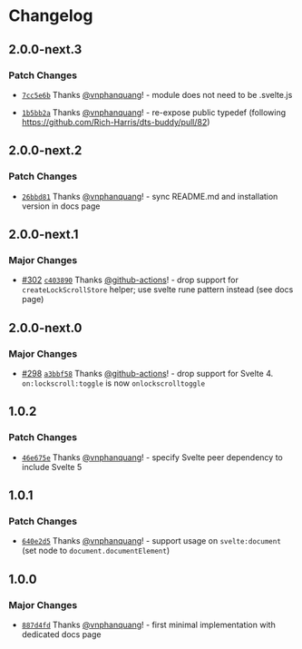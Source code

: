 # Changelog

## 2.0.0-next.3

### Patch Changes

- [`7cc5e6b`](https://github.com/vnphanquang/svelte-put/commit/7cc5e6bcd78aa934708b94201b224c2203d8e1c2) Thanks [@vnphanquang](https://github.com/vnphanquang)! - module does not need to be .svelte.js

- [`1b5bb2a`](https://github.com/vnphanquang/svelte-put/commit/1b5bb2a00524f48464b21cc3696119c59116c1be) Thanks [@vnphanquang](https://github.com/vnphanquang)! - re-expose public typedef (following https://github.com/Rich-Harris/dts-buddy/pull/82)

## 2.0.0-next.2

### Patch Changes

- [`26bbd81`](https://github.com/vnphanquang/svelte-put/commit/26bbd813c1e65ead04d5d6bcb29b97a34045646b) Thanks [@vnphanquang](https://github.com/vnphanquang)! - sync README.md and installation version in docs page

## 2.0.0-next.1

### Major Changes

- [#302](https://github.com/vnphanquang/svelte-put/pull/302) [`c403890`](https://github.com/vnphanquang/svelte-put/commit/c40389055cbb1c91a43c7461c7654cf1cfa234f8) Thanks [@github-actions](https://github.com/apps/github-actions)! - drop support for `createLockScrollStore` helper; use svelte rune pattern instead (see docs page)

## 2.0.0-next.0

### Major Changes

- [#298](https://github.com/vnphanquang/svelte-put/pull/298) [`a3bbf58`](https://github.com/vnphanquang/svelte-put/commit/a3bbf58e853bafea2d73a89ca6cb37a4ed0f5e59) Thanks [@github-actions](https://github.com/apps/github-actions)! - drop support for Svelte 4. `on:lockscroll:toggle` is now `onlockscrolltoggle`

## 1.0.2

### Patch Changes

- [`46e675e`](https://github.com/vnphanquang/svelte-put/commit/46e675e05e87ca042af231cd059dc944cd6080d5) Thanks [@vnphanquang](https://github.com/vnphanquang)! - specify Svelte peer dependency to include Svelte 5

## 1.0.1

### Patch Changes

- [`640e2d5`](https://github.com/vnphanquang/svelte-put/commit/640e2d54bca3672c63b318d7364d9c5dc518f867) Thanks [@vnphanquang](https://github.com/vnphanquang)! - support usage on `svelte:document` (set node to `document.documentElement`)

## 1.0.0

### Major Changes

- [`887d4fd`](https://github.com/vnphanquang/svelte-put/commit/887d4fda7c7d90439e8b7da538b2adabf6ca6a37) Thanks [@vnphanquang](https://github.com/vnphanquang)! - first minimal implementation with dedicated docs page
